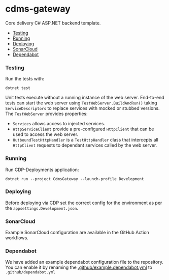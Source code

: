 # cdms-gateway

Core delivery C# ASP.NET backend template.

* [Testing](#testing)
* [Running](#running)
* [Deploying](#deploying)
* [SonarCloud](#sonarCloud)
* [Dependabot](#dependabot)

### Testing

Run the tests with:

```
dotnet test
```

Unit tests execute without a running instance of the web server. 
End-to-end tests can start the web server using `TestWebServer.BuildAndRun()` taking `ServiceDescriptors` to replace services with mocked or stubbed versions. The `TestWebServer` provides properties:
- `Services` allows access to injected services.
- `HttpServiceClient` provide a pre-configured `HttpClient` that can be used to access the web server.
- `OutboundTestHttpHandler` is a `TestHttpHandler` class that intercepts all `HttpClient` requests to dependant services called by the web server.

### Running

Run CDP-Deployments application:
```
dotnet run --project CdmsGateway --launch-profile Development
```
### Deploying

Before deploying via CDP set the correct config for the environment as per the `appsettings.Development.json`.

### SonarCloud

Example SonarCloud configuration are available in the GitHub Action workflows.

### Dependabot

We have added an example dependabot configuration file to the repository. You can enable it by renaming
the [.github/example.dependabot.yml](.github/example.dependabot.yml) to `.github/dependabot.yml`
